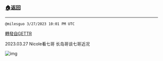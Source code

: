 ###  [:house:返回](README.md)
---


`@milesguo 3/27/2023 10:01 PM UTC`

[轉發自GETTR](https://gettr.com/post/p2cq2la57a2)

2023.03.27 Nicole看七哥 长岛哥谈七哥近况

![img](https://media.gettr.com/group6/origin/2023/03/27/21/de5447b1-ca53-5117-135d-f2afa992199b/6383d6c383a688bc0ce747d8282e44b3.jpeg)
